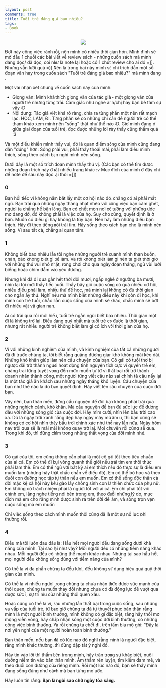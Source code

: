 ```yaml
---
layout: post
comments: true
title: Tuổi trẻ đáng giá bao nhiêu?
tags:
- Book
---
```


<div style="text-align:center"><img src ="https://downloadsach.com/wp-content/uploads/2017/06/Tuoi-tre-dang-gia-bao-nhieu-205x300.jpg" /></div>

Đợt này công việc rảnh rỗi, nên mình có nhiều thời gian hơn. Mình định sẽ mở đầu 1 chuỗi các bài viết về review sách - những cuốn sách mà mình đang đọc/ đã đọc, coi như là note lại hoặc có 1 chút review cho ai đó =]]. Nhưng vẫn lười quá =)) Nên là trong baì này mình sẽ chỉ trích dẫn một số đoạn văn hay trong cuốn sách "Tuổi trẻ đáng giá bao nhiêu?" mà mình đang .

Một vài nhận xét chung về cuốn sách này của mình:
+ Giọng văn: Mình khá thích giọng văn của tác giả - một giọng văn của người trẻ nhưng từng trải. Cảm giác như nghe anh/chị hay bạn bè tâm sự vậy :D
+ Nội dung: Tác giả viết khá rõ ràng, chia ra từng phần một nên rất mạch lạc: HỌC, LÀM, ĐI. Từng phần sẽ có những chỉ dẫn để người trẻ có thể tham khảo xem mình nên "sống" thật như thế nào :D.
Giờ mình đang ở giữa giai đoạn của tuổi trẻ, đọc được những lời này thấy cũng thấm quá :3

Và một điều khiến mình thấy vui, đó là quan điểm sống của mình cũng đang dần "đúng" hơn: Sống phải vui, phải thấy thoải mái, phải làm điều mình thích, sống theo cách bạn nghĩ mình nên sống.

Dưới đây là một số trích đoạn mình thấy thú vị. (Các bạn có thể tìm được những đoạn trích này ở rất nhiều trang khác :v Mục đích của mình ở đây chỉ để note để sau này đọc lại thôi =]])

### 0

Bạn hối tiếc vì không nắm bắt lấy một cơ hội nào đó, chẳng có ai phải mất ngủ.
Bạn trải qua những ngày tháng nhạt nhẽo với công việc bạn căm ghét, người ta chẳng hề bận lòng.
Bạn có chết mòn nơi xó tường với những ước mơ dang dở, đó không phải là việc của họ.
Suy cho cùng, quyết định là ở bạn. Muốn có điều gì hay không là tùy bạn.
Nên hãy làm những điều bạn thích. Hãy đi theo tiếng nói trái tim. Hãy sống theo cách bạn cho là mình nên sống.
Vì sau tất cả, chẳng ai quan tâm.

### 1

Không biết bao nhiêu lần tôi nghe những người trẻ quanh mình than buồn, chán, bảo không biết gì để làm. Và rồi không biết làm gì nên ta giết thời giờ với những thú vui nhỏ nhặt, rong chơi cho qua ngày đoạn tháng, ngủ vùi lười biếng hoặc chìm đắm vào yêu đương.

Nhưng khi đã đi qua gần hết thời đôi mươi, ngấp nghé ở ngưỡng ba mươi, nhìn lại tôi mới thấy tiếc nuối. Thấy bây giờ cuộc sống có quá nhiều cơ hội, nhiều điều phải làm, nhiều thứ để học, mà mình lại không có đủ thời gian cho ngần ấy thứ. Nghĩ nếu mà mình biết những điều này khi còn đi học, khi mình còn trẻ tuổi, chắc hẳn cuộc sống của mình sẽ khác, chắc mình sẽ bớt đi nhiều vật vã gian nan.

Ai có trải qua rồi mới hiểu, tuổi trẻ ngắn ngủi biết bao nhiêu. Thời gian một đi là không trở lại. Điều đáng quý nhất mà tuổi trẻ có được là thời gian, nhưng rất nhiều người trẻ không biết làm gì có ích với thời gian của họ.

### 2
Vì với những kinh nghiệm của mình, và kinh nghiệm của tất cả những người đã đi trước chúng ta, tôi biết rằng quãng đường gian khó không mãi kéo dài. Những khó khăn giúp làm nên câu chuyện của bạn. Cô gái có tuổi thơ bị ngược đãi trở thành người hoạt động tình nguyện tích cực vì quyền trẻ em, chàng trai từng tuyệt vọng đến mức muốn tự tử vì thất bại rồi trở thành doanh nhân thành công, một người từng viết câu nào sai chính tả câu nấy lại là một tác giả ăn khách sau những ngày tháng khổ luyện. Câu chuyện của bạn như thế nào là do bạn quyết định. Hãy viết lên câu chuyện của cuộc đời bạn.

Vậy nên, bạn thân mến, đừng cầu nguyện để đời bạn không phải trải qua những nghịch cảnh, khó khăn. Mà cầu nguyện để bạn đủ sức lực để đương đầu với những sóng gió của cuộc đời. Hãy mỉm cười, nhìn lên bầu trời cao xa. Dù là ngày trời xanh nắng đẹp hay ngày mây mù âm u, thì bạn cũng sẽ không có cơ hội nhìn thấy bầu trời chính xác như thế này lần nữa. Ngày hôm nay trôi qua sẽ là mãi mãi không quay trở lại. Mọi chuyện rồi cũng sẽ qua. Trong khi đó, thì đừng chìm trong những thất vọng của đời mình nhé.

### 3
Cô gái của tôi, em cũng không cần phải là một cô gái tốt theo tiêu chuẩn của ai cả. Em có thể đi bụi vòng quanh thế giới nếu trái tim em thôi thúc phải làm thế. Em có thể ngủ với bất kỳ ai em thích nếu đó thực sự là điều em muốn làm (nhưng hãy thật chắc chắn về điều đó). Em có thể bỏ học và theo đuổi con đường học tập tự thân nếu em muốn. Em có thể sống độc thân cả đời mặc kệ xã hội này kêu gào lấy chồng sinh con là thiên chức của phụ nữ. Em không có trách nhiệm phải là người tốt với ai cả. Em chỉ phải tốt với chính em, lắng nghe tiếng nói bên trong em, theo đuổi những lý do, mục đích mà em cho rằng mình được sinh ra trên đời để làm, và sống trọn vẹn cuộc sống mà em muốn.

Chỉ việc sống theo cách mình muốn thôi cũng đã là một sự nỗ lực phi thường rồi.

### 4

Điều mà tôi luôn đau đáu là: Hầu hết mọi người đều đang sống dưới khả năng của mình. Tại sao lại như vậy? Mỗi người đều có những tiềm năng khác nhau. Mỗi người đều có những thế mạnh khác nhau. Nhưng tại sao hầu hết mọi người đều không sống đúng với tiềm năng của mình?

Có thể là vì đa phần chúng ta đều lười, đều không sử dụng hiệu quả quỹ thời gian của mình.

Có thể là vì nhiều người trong chúng ta chưa nhận thức được sức mạnh của thói quen, chúng ta muốn thay đổi nhưng chưa có đủ động lực để vượt qua được sức ì, sự trì níu của những thói quen xấu.

Hoặc cũng có thể là vì, sau những lần thất bại trong cuộc sống, sau những va vấp của tuổi trẻ, từ bao giờ chúng ta đã tự thuyết phục bản thân rằng mình là một người bình thường, mình không có gì đặc biệt, rằng hãy thôi mơ mộng viễn vông, hãy chấp nhận sống một cuộc đời bình thường, có những công việc bình thường. Và rồi chúng ta chết đi, trên tấm bia mộ ghi: “Đây là nơi yên nghỉ của một người hoàn toàn bình thường.”

Bạn thân mến, nếu bạn đã có lúc nào đó nghĩ rằng mình là người đặc biệt, rằng mình khác thường, thì đừng dập tắt ý nghĩ đó.

Hãy tin vào lời thì thầm bên trong mình, hãy trân trọng sự khác biệt, nuôi dưỡng niềm tin vào bản thân mình. Âm thầm rèn luyện, tìm kiếm đam mê, và theo đuổi con đường của riêng mình. Rồi một lúc nào đó, bạn sẽ thấy mình đang sống đúng như cách mà bạn từng mơ ước.

Hãy luôn tin rằng: **Bạn là ngôi sao chờ ngày tỏa sáng.**
